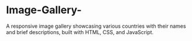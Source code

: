 # Image-Gallery-
A responsive image gallery showcasing various countries with their names and brief descriptions, built with HTML, CSS, and JavaScript. 
